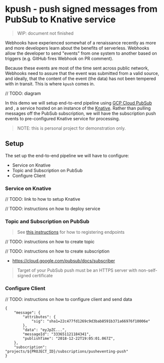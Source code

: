 # kpush - push signed messages from PubSub to Knative service

> WIP: document not finished

Webhooks have experienced somewhat of a renaissance recently as more and more developers learn about the benefits of serverless. Webhooks allow the developer to send "events" from one system to another based on triggers (e.g. GitHub fires Webhook on PR comment).

Because these events are most of the time sent across public network, Webhooks need to assure that the event was submitted from a valid source, and ideally, that the content of the event (the data) has not been tempered with in transit. This is where `kpush` comes in.

// TODO: diagram

In this demo we will setup end-to-end pipeline using [GCP Cloud PubSub](https://cloud.google.com/pubsub/) and , a service hosted on an instance of the [Knative](https://github.com/knative/). Rather than pulling messages off the PubSub subscription, we will have the subscription push events to pre-configured Knative service for processing.

> NOTE: this is personal project for demonstration only.

## Setup

The set up the end-to-end pipeline we will have to configure:

* Service on Knative
* Topic and Subscription on PubSub
* Configure Client

### Service on Knative

// TODO: link to how to setup Knative

// TODO: instructions on how to deploy service

### Topic and Subscription on PubSub

> See [this instructions](https://cloud.google.com/pubsub/docs/push) for how to registering endpoints

// TODO: instructions on how to create topic

// TODO: instructions on how to create subscription

* https://cloud.google.com/pubsub/docs/subscriber

> Target of your PubSub push must be an HTTPS server with non-self-signed certificate


### Configure Client

// TODO: instructions on how to configure client and send data

```push
{
    "message": {
        "attributes": {
            "sig": "sha1=22c477fd1269c9d3bab8591b371a66976f10006e"
        },
        "data": "eyJpZC...",
        "messageId": "333651121184341",
        "publishTime": "2018-12-22T19:05:01.067Z",
    },
    "subscription": "projects/${PROJECT_ID}/subscriptions/pusheventing-push"
}
```



